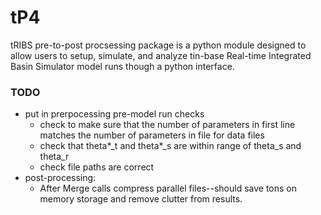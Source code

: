 # tP4
tRIBS pre-to-post procsessing package is a python module designed to allow users to setup, simulate, and analyze tin-base Real-time Integrated Basin Simulator model runs though a python interface. 

### TODO
- put in prerpocessing pre-model run checks
  * check to make sure that the number of parameters in first line matches the number of parameters in file for data files
  * check that theta*_t and theta*_s are within range of theta_s and theta_r
  * check file paths are correct
- post-processing:
  * After Merge calls compress parallel files--should save tons on memory storage and remove clutter from results.
